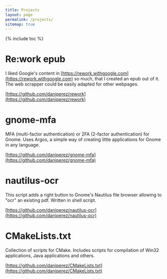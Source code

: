 ```yaml
---
title: Projects
layout: page 
permalink: /projects/
sitemap: true
---
```


{% include toc %}

# Re:work epub

I liked Google's content in [https://rework.withgoogle.com](https://rework.withgoogle.com) so much,  that I created an epub
out of it. The web scrapper could be easily adapted for other webpages.

[https://github.com/daniperez/rework](https://github.com/daniperez/rework)

# gnome-mfa

MFA (multi-factor authentication) or 2FA (2-factor authentication) for Gnome. Uses 
Argos, a simple way of creating little applications for Gnome in any language.

[https://github.com/daniperez/gnome-mfa](https://github.com/daniperez/gnome-mfa)

# nautilus-ocr

This script adds a right button to Gnome's Nautilus file browser allowing
to "ocr" an existing pdf. Written in shell script.

[https://github.com/daniperez/nautilus-ocr](https://github.com/daniperez/nautilus-ocr)


# CMakeLists.txt

Collection of scripts for CMake. Includes scripts for compilation of Win32
applications, Java applications and others.

[https://github.com/daniperez/CMakeLists.txt](https://github.com/daniperez/CMakeLists.txt)
